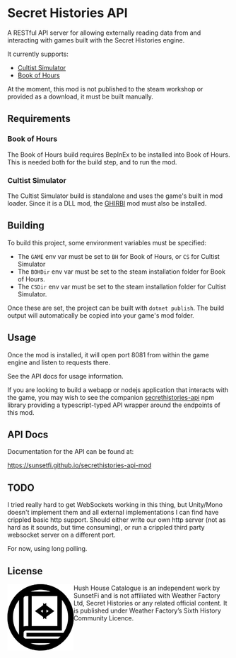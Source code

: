 # Secret Histories API

A RESTful API server for allowing externally reading data from and interacting with games built with the Secret Histories engine.

It currently supports:

- [Cultist Simulator](https://store.steampowered.com/app/718670/Cultist_Simulator/)
- [Book of Hours](https://store.steampowered.com/app/1028310/BOOK_OF_HOURS/)

At the moment, this mod is not published to the steam workshop or provided as a download, it must be built manually.

## Requirements

### Book of Hours

The Book of Hours build requires BepInEx to be installed into Book of Hours. This is needed both for the build step, and to run the mod.

### Cultist Simulator

The Cultist Simulator build is standalone and uses the game's built in mod loader. Since it is a DLL mod, the [GHIRBI](https://steamcommunity.com/sharedfiles/filedetails/?id=2901287611) mod must also be installed.

## Building

To build this project, some environment variables must be specified:

- The `GAME` env var must be set to `BH` for Book of Hours, or `CS` for Cultist Simulator
- The `BOHDir` env var must be set to the steam installation folder for Book of Hours.
- The `CSDir` env var must be set to the steam installation folder for Cultist Simulator.

Once these are set, the project can be built with `dotnet publish`. The build output will automatically be copied into your game's mod folder.

## Usage

Once the mod is installed, it will open port 8081 from within the game engine and listen to requests there.

See the API docs for usage information.

If you are looking to build a webapp or nodejs application that interacts with the game, you may wish to see the companion [secrethistories-api](https://www.npmjs.com/package/secrethistories-api) npm library providing a typescript-typed API wrapper around the endpoints of this mod.

## API Docs

Documentation for the API can be found at:

https://sunsetfi.github.io/secrethistories-api-mod

## TODO

I tried really hard to get WebSockets working in this thing, but Unity/Mono doesn't implement them and all external implementations I can find have crippled basic http support.
Should either write our own http server (not as hard as it sounds, but time consuming), or run a crippled third party websocket server on a different port.

For now, using long polling.

## License

<img src="/sixthhistory.svg" align="left" width="150" height="150">

Hush House Catalogue is an independent work by SunsetFi and is not affiliated with Weather Factory Ltd, Secret Histories or any related official content. It is published under Weather Factory’s Sixth History Community Licence.
